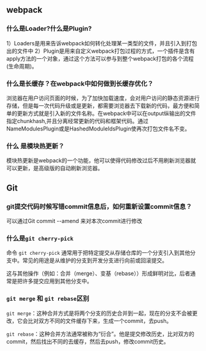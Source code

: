 ## webpack

### 什么是Loader?什么是Plugin?

1）Loaders是用来告诉webpack如何转化处理某一类型的文件，并且引入到打包出的文件中
2）Plugin是用来自定义webpack打包过程的方式，一个插件是含有apply方法的一个对象，通过这个方法可以参与到整个webpack打包的各个流程(生命周期)。

### 什么是长缓存？在webpack中如何做到长缓存优化？

浏览器在用户访问页面的时候，为了加快加载速度，会对用户访问的静态资源进行存储，但是每一次代码升级或是更新，都需要浏览器去下载新的代码，最方便和简单的更新方式就是引入新的文件名称。在webpack中可以在output纵输出的文件指定chunkhash,并且分离经常更新的代码和框架代码。通过NameModulesPlugin或是HashedModuleIdsPlugin使再次打包文件名不变。

### 什么 是模块热更新？

模块热更新是webpack的一个功能，他可以使得代码修改过后不用刷新浏览器就可以更新，是高级版的自动刷新浏览器。

## Git

### git提交代码时候写错commit信息后，如何重新设置commit信息？

可以通过Git commit --amend 来对本次commit进行修改

### 什么是`git cherry-pick`

命令 `git cherry-pick` 通常用于把特定提交从存储仓库的一个分支引入到其他分支中。常见的用途是从维护的分支到开发分支进行向前或回滚提交。

这与其他操作（例如：合并（merge）、变基（rebase））形成鲜明对比，后者通常是把许多提交应用到其他分支中。

### `git merge` 和 `git rebase`区别

`git merge`：这种合并方式是将两个分支的历史合并到一起，现在的分支不会被更改，它会比对双方不同的文件缓存下来，生成一个commit，去push。

`git rebase`：这种合并方法通常被称为“衍合”。他是提交修改历史，比对双方的commit，然后找出不同的去缓存，然后去push，修改commit历史。